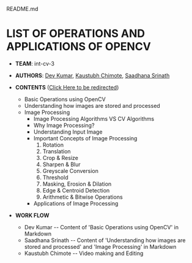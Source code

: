 README.md

# LIST OF OPERATIONS AND APPLICATIONS OF OPENCV

+ **TEAM**: int-cv-3
+ **AUTHORS**: [Dev Kumar](#), [Kaustubh Chimote](#), [Saadhana Srinath](#)

+ **CONTENTS** ([Click Here to be redirected](#))
   - Basic Operations using OpenCV
   - Understanding how images are stored and processed
   - Image Processing
        * Image Processing Algorithms VS CV Algorithms
        * Why Image Processing?
        * Understanding Input Image
        * Important Concepts of Image Processing
            1. Rotation
            1. Translation
            1. Crop & Resize
            1. Sharpen & Blur
            1. Greyscale Conversion
            1. Threshold
            1. Masking, Erosion & Dilation
            1. Edge & Centroid Detection
            1. Arithmetic & Bitwise Operations
        * Applications of Image Processing

+ **WORK FLOW**
    - Dev Kumar -- Content of 'Basic Operations using OpenCV' in Markdown
    - Saadhana Srinath -- Content of 'Understanding how images are stored and processed' and 'Image Processing' in Markdown
    - Kaustubh Chimote -- Video making and Editing
